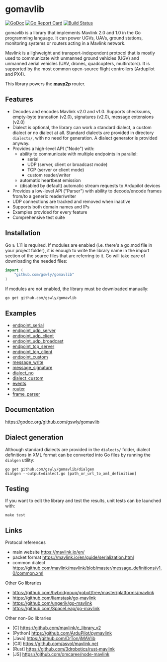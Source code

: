 
# gomavlib

[![GoDoc](https://godoc.org/github.com/gswly/gomavlib?status.svg)](https://godoc.org/github.com/gswly/gomavlib)
[![Go Report Card](https://goreportcard.com/badge/github.com/gswly/gomavlib)](https://goreportcard.com/report/github.com/gswly/gomavlib)
[![Build Status](https://travis-ci.org/gswly/gomavlib.svg?branch=master)](https://travis-ci.org/gswly/gomavlib)

gomavlib is a library that implements Mavlink 2.0 and 1.0 in the Go programming language. It can power UGVs, UAVs, ground stations, monitoring systems or routers acting in a Mavlink network.

Mavlink is a lighweight and transport-independent protocol that is mostly used to communicate with unmanned ground vehicles (UGV) and unmanned aerial vehicles (UAV, drones, quadcopters, multirotors). It is supported by the most common open-source flight controllers (Ardupilot and PX4).

This library powers the [**mavp2p**](https://github.com/gswly/mavp2p) router.

## Features

* Decodes and encodes Mavlink v2.0 and v1.0. Supports checksums, empty-byte truncation (v2.0), signatures (v2.0), message extensions (v2.0)
* Dialect is optional, the library can work a standard dialect, a custom dialect or no dialect at all. Standard dialects are provided in directory `dialects/`, with no need for generation. A dialect generator is provided anyway.
* Provides a high-level API ("Node") with:
  * ability to communicate with multiple endpoints in parallel:
    * serial
    * UDP (server, client or broadcast mode)
    * TCP (server or client mode)
    * custom reader/writer
  * automatic heartbeat emission
  * (disabled by default) automatic stream requests to Ardupilot devices
* Provides a low-level API ("Parser") with ability to decode/encode frames from/to a generic reader/writer
* UDP connections are tracked and removed when inactive
* Supports both domain names and IPs
* Examples provided for every feature
* Comprehensive test suite

## Installation

Go &ge; 1.11 is required. If modules are enabled (i.e. there's a go.mod file in your project folder), it is enough to write the library name in the import section of the source files that are referring to it. Go will take care of downloading the needed files:
```go
import (
    "github.com/gswly/gomavlib"
)
```

If modules are not enabled, the library must be downloaded manually:
```
go get github.com/gswly/gomavlib
```

## Examples

* [endpoint_serial](example/01endpoint_serial.go)
* [endpoint_udp_server](example/02endpoint_udp_server.go)
* [endpoint_udp_client](example/03endpoint_udp_client.go)
* [endpoint_udp_broadcast](example/04endpoint_udp_broadcast.go)
* [endpoint_tcp_server](example/05endpoint_tcp_server.go)
* [endpoint_tcp_client](example/06endpoint_tcp_client.go)
* [endpoint_custom](example/07endpoint_custom.go)
* [message_write](example/08message_write.go)
* [message_signature](example/09message_signature.go)
* [dialect_no](example/10dialect_no.go)
* [dialect_custom](example/11dialect_custom.go)
* [events](example/12events.go)
* [router](example/13router.go)
* [frame_parser](example/14frame_parser.go)

## Documentation

https://godoc.org/github.com/gswly/gomavlib

## Dialect generation

Although standard dialects are provided in the `dialects/` folder, dialect definitions in XML format can be converted into Go files by running the `dialgen` utility:
```
go get github.com/gswly/gomavlib/dialgen
dialgen --output=dialect.go [path_or_url_to_xml_definition]
```

## Testing

If you want to edit the library and test the results, unit tests can be launched with:
```
make test
```

## Links

Protocol references
* main website https://mavlink.io/en/
* packet format https://mavlink.io/en/guide/serialization.html
* common dialect https://github.com/mavlink/mavlink/blob/master/message_definitions/v1.0/common.xml

Other Go libraries
* https://github.com/hybridgroup/gobot/tree/master/platforms/mavlink
* https://github.com/liamstask/go-mavlink
* https://github.com/ungerik/go-mavlink
* https://github.com/SpaceLeap/go-mavlink

Other non-Go libraries
* [C] https://github.com/mavlink/c_library_v2
* [Python] https://github.com/ArduPilot/pymavlink
* [Java] https://github.com/DrTon/jMAVlib
* [C#] https://github.com/asvol/mavlink.net
* [Rust] https://github.com/3drobotics/rust-mavlink
* [JS] https://github.com/omcaree/node-mavlink
